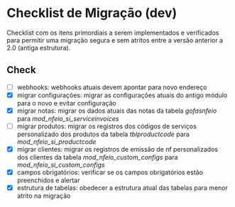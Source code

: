 # Checklist de Migração (dev)

Checklist com os itens primordiais a serem implementados e verificados para permitir uma migração segura e sem atritos entre a versão anterior a 2.0 (antiga estrutura).

## Check

* [ ] webhooks: webhooks atuais devem apontar para novo endereço
* [x] migrar configurações: migrar as configurações atuais do antigo módulo para o novo e evitar configuração
* [x] migrar notas: migrar os dados atuais das notas da tabela _gofasnfeio_ para _mod_nfeio_si_serviceinvoices_
* [ ] migrar produtos: migrar os registros dos códigos de serviços personalizado dos produtos da tabela _tblproductcode_ para _mod_nfeio_si_productcode_
* [x] migrar clientes: migrar os registros de emissão de nf personalizados dos clientes da tabela _mod_nfeio_custom_configs_ para _mod_nfeio_si_custom_configs_
* [x] campos obrigatórios: verificar se os campos obrigatórios estão preenchidos e alertar
* [x] estrutura de tabelas: obedecer a estrutura atual das tabelas para menor atrito na migração